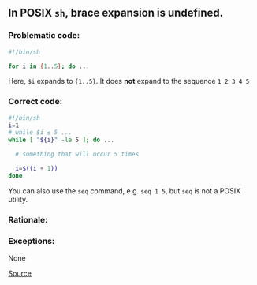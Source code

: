 ## In POSIX `sh`, brace expansion is undefined.

### Problematic code:

```sh
#!/bin/sh

for i in {1..5}; do ...
```

Here, `$i` expands to `{1..5}`. It does **not** expand to the sequence `1 2 3 4 5`

### Correct code:

```sh
#!/bin/sh
i=1
# while $i ≤ 5 ...
while [ "${i}" -le 5 ]; do ...

  # something that will occur 5 times

  i=$((i + 1))
done
```

You can also use the `seq` command, e.g. `seq 1 5`, but `seq` is not a POSIX utility.

### Rationale:

### Exceptions:

None

[Source](https://github.com/koalaman/shellcheck/wiki/SC3009)

